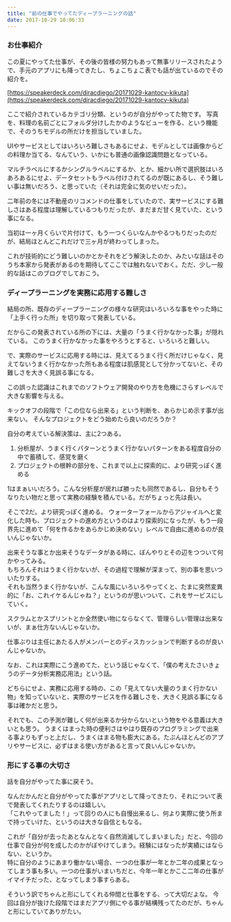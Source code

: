 ```yaml
---
title: "前の仕事でやってたディープラーニングの話"
date: 2017-10-29 10:06:33
---
```


### お仕事紹介

この夏にやってた仕事が、その後の皆様の努力もあって無事リリースされたようで、手元のアプリにも降ってきたし、ちょこちょこ表でも話が出ているのでその紹介を。

[https://speakerdeck.com/diracdiego/20171029-kantocv-kikuta](https://speakerdeck.com/diracdiego/20171029-kantocv-kikuta)

ここで紹介されているカテゴリ分類、というのが自分がやってた物です。
写真を、料理の名前ごとにフォルダ分けしたかのようなビューを作る、という機能で、そのうちモデルの所だけを担当していました。

UIやサービスとしてはいろいろ難しさもあるにせよ、モデルとしては画像からどの料理か当てる、なんていう、いかにも普通の画像認識問題となっている。

マルチラベルにするかシングルラベルにするか、とか、細かい所で選択肢はいろあろあるにせよ、データセットもラベル付けされてるのが既にあるし、そう難しい事は無いだろう、と思っていた（それは完全に気のせいだった）。

二年前の冬には不動産のリコメンドの仕事をしていたので、実サービスにする難しさはある程度は理解しているつもりだったが、まだまだ甘く見ていた、という事になる。

当初は一ヶ月くらいで片付けて、もう一つくらいなんかやるつもりだったのだが、結局ほとんどこれだけで三ヶ月が終わってしまった。

これが技術的にどう難しいのかとかそれをどう解決したのか、みたいな話はそのうち本家から発表があるのを期待してここでは触れないでおく。ただ、少し一般的な話はこのブログでしておこう。

### ディープラーニングを実務に応用する難しさ

結局の所、既存のディープラーニングの様々な研究はいろいろな事をやった時に「上手く行った所」を切り取って発表している。

だからこの発表されている所の下には、大量の「うまく行かなかった事」が隠れている。
このうまく行かなかった事をやろうとすると、いろいろと難しい。

で、実際のサービスに応用する時には、見えてるうまく行く所だけじゃなく、見えてないうまく行かなかった所もある程度は肌感覚として分かってないと、その難しさを大きく見誤る事になる。

この誤った認識はこれまでのソフトウェア開発のやり方を危機にさらすレベルで大きな影響を与える。

キックオフの段階で「この位なら出来る」という判断を、あらかじめ示す事が出来ない。
そんなプロジェクトをどう始めたら良いのだろうか？

自分の考えている解決策は、主に2つある。

1. 分析屋が、うまく行くパターンとうまく行かないパターンをある程度自分の中で蓄積して、感覚を磨く
2. プロジェクトの根幹の部分を、これまで以上に探索的に、より研究っぽく進める

1はまぁいいだろう。こんな分析屋が居れば勝ったも同然であるし、自分もそうなりたい物だと思って実務の経験を積んでいる。だがちょっと先は長い。

そこで2だ。より研究っぽく進める。
ウォーターフォールからアジャイルへと変化した時も、プロジェクトの進め方というのはより探索的になったが、もう一段界先に進めて「何を作るかをあらかじめ決めない」レベルで自由に進めるのが良いんじゃないか。

出来そうな事とか出来そうなデータがある時に、ぼんやりとその辺をつついて何かやってみる。  
もちろんそれはうまく行かないが、その過程で理解が深まって、別の事を思いついたりする。   
それも当然うまく行かないが、こんな風にいろいろやってくと、たまに突然変異的に「お、これイケるんじゃね？」というのが思いついて、これをサービスにしていく。

スクラムとかスプリントとか全然使い物にならなくて、管理らしい管理は出来ないが、まぁ仕方ないんじゃないか。

仕事ぶりは主任にあたる人がメンバーとのディスカッションで判断するのが良いんじゃないか。

なお、これは実際にこう進めてた、という話じゃなくて、「僕の考えたさいきょうのデータ分析実務応用法」という話。

どちらにせよ、実務に応用する時の、この「見えてない大量のうまく行かない物」を知っていないと、実際のサービスを作る難しさを、大きく見誤る事になる事は確かだと思う。 

それでも、この予測が難しく何が出来るか分からないという物をやる意義は大きいとも思う。
うまくはまった時の便利さはやはり既存のプログラミングで出来る事よりもずっと上だし、うまくはまる物も膨大にある。たぶんほとんどのアプリやサービスに、必ずはまる使い方があると言って良いんじゃないか。

### 形にする事の大切さ

話を自分がやってた事に戻そう。

なんだかんだと自分がやってた事がアプリとして降ってきたり、それについて表で発表してくれたりするのは嬉しい。  
「これやってました！」って回りの人にも自慢出来るし、何より実際に使う所まで持っていけた、というのは大きな自信ともなる。

これが「自分が去ったあとなんとなく自然消滅してしまいました」だと、今回の仕事で自分が何を成したのかがぼやけてしまう。経験にはなったが実績にはならない、というか。  
特に自分のようにあまり働かない場合、一つの仕事が一年とか二年の成果となってしまう事も多い。一つの仕事がいまいちだと、今年一年とかここ二年の仕事がイマイチだった、となってしまう事すらある。

そういう訳でちゃんと形にしてくれる仲間と仕事をする、って大切だよな。
今回は自分が抜けた段階ではまだアプリ側にやる事が結構残ってたのだが、ちゃんと形にしていてありがたい。
